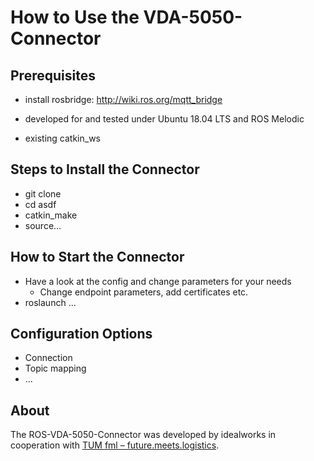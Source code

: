 # How to Use the VDA-5050-Connector

## Prerequisites
* install rosbridge: http://wiki.ros.org/mqtt_bridge

* developed for and tested under Ubuntu 18.04 LTS and ROS Melodic

* existing catkin_ws

## Steps to Install the Connector

* git clone
* cd asdf
* catkin_make
* source...

## How to Start the Connector
* Have a look at the config and change parameters for your needs
  * Change endpoint parameters, add certificates etc.
* roslaunch ...

## Configuration Options
* Connection
* Topic mapping
* ...

## About
The ROS-VDA-5050-Connector was developed by idealworks in cooperation with [TUM fml – future.meets.logistics](https://www.linkedin.com/company/tum-fml/).
